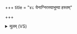 +++
title = "४८ येनाग्निरस्याभूम्या हस्तम्"

+++
<details><summary>मूलम् (VS)</summary>

येना॒ग्निर॒स्याभूम्या॑ हस्तं ज॒ग्राह॒ दक्षि॑णम्। तेन॑ गृह्णामि ते॒ हस्तं॒ मा व्य॑थिष्ठा॒मया॑ स॒ह प्र॒जया॑ च॒ धने॑न च ॥
</details>